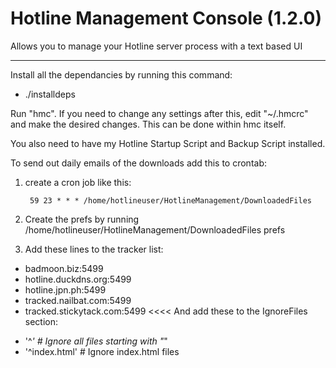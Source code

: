 # Hotline Management Console (1.2.0)
Allows you to manage your Hotline server process with a text based UI

---

Install all the dependancies by running this command:

- ./installdeps

Run "hmc". If you need to change any settings after this, edit "~/.hmcrc" and make the desired changes. This can be done within hmc itself.

You also need to have my Hotline Startup Script and Backup Script installed.

To send out daily emails of the downloads add this to crontab:

1. create a cron job like this:

        59 23 * * * /home/hotlineuser/HotlineManagement/DownloadedFiles

2. Create the prefs by running /home/hotlineuser/HotlineManagement/DownloadedFiles prefs

3. Add these lines to the tracker list:
>>>>
  - badmoon.biz:5499
  - hotline.duckdns.org:5499
  - hotline.jpn.ph:5499
  - tracked.nailbat.com:5499
  - tracked.stickytack.com:5499
<<<<
And add these to the IgnoreFiles section:
>>>>
  - '^_'       # Ignore all files starting with "_"
  - '^index\.html'       # Ignore index.html files
>>>>

